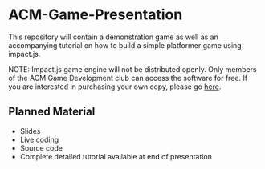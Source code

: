 ACM-Game-Presentation
=====================

This repository will contain a demonstration game as well as an accompanying tutorial on how to build a simple
platformer game using impact.js. 

NOTE: Impact.js game engine will not be distributed openly. Only members of the ACM Game Development club can 
access the software for free. If you are interested in purchasing your own copy, please go [here](http://impactjs.com/).

Planned Material
----------------

* Slides
* Live coding
* Source code
* Complete detailed tutorial available at end of presentation

